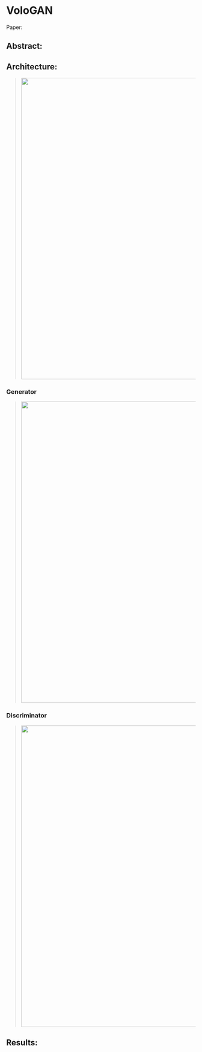 # VoloGAN

Paper: 

## Abstract: 

## Architecture: 
> <img src="https://github.com/sascha-kirch/VoloGAN/blob/main/imgs/vologan.png" width="800" />

### Generator
> <img src="https://github.com/sascha-kirch/VoloGAN/blob/main/imgs/generator_model.png" width="800" />

### Discriminator
> <img src="https://github.com/sascha-kirch/VoloGAN/blob/main/imgs/critic_model.png" width="800" />

## Results:



